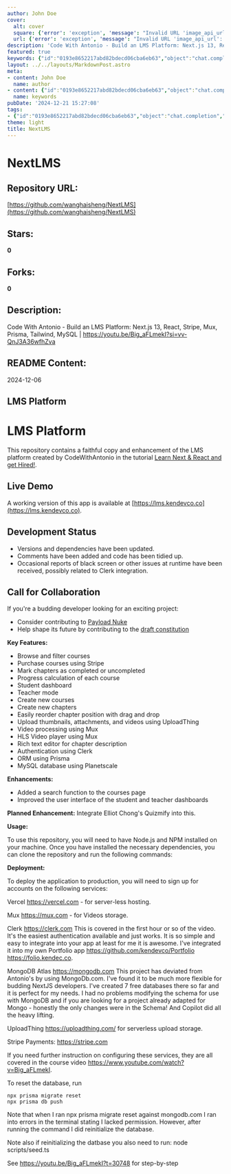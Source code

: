 ```yaml
---
author: John Doe
cover:
  alt: cover
  square: {'error': 'exception', 'message': "Invalid URL 'image_api_url': No scheme supplied. Perhaps you meant https://image_api_url?"}
  url: {'error': 'exception', 'message': "Invalid URL 'image_api_url': No scheme supplied. Perhaps you meant https://image_api_url?"}
description: 'Code With Antonio - Build an LMS Platform: Next.js 13, React, Stripe, Mux, Prisma, Tailwind, MySQL |  https://youtu.be/Big_aFLmekI?si=vv-QnJ3A36wfhZva'
featured: true
keywords: {"id":"0193e8652217abd82bdecd06cba6eb63","object":"chat.completion","created":1734770762,"model":"Qwen/Qwen2.5-7B-Instruct","choices":[{"index":0,"message":{"role":"assistant","content":"### Keywords\n- LMS Platform\n- NextJS 13\n- React\n- Stripe\n- Mux\n- Prisma\n- Tailwind\n- MySQL\n- Clerk\n- UploadThing\n- Video Processing\n- HLS Video Player\n- Rich Text Editor\n- Authentication\n- ORM\n- MongoDB Atlas\n- Vercel\n- Deployment\n- Course Development\n- Progress Calculation\n- Student Dashboard\n- Teacher Mode\n- Drag and Drop Reordering\n- Search Function\n- Planned Integration: Quizmify\n- Serverless Hosting\n- Database Migration\n\n### Tags\n- #LMSPlatform\n- #NextJS13\n- #React\n- #StripeCommerce\n- #MuxMedia\n- #PrismaORM\n- #TailwindCSS\n- #MySQLDatabase\n- #ClerkAuth\n- #UploadThing\n- #VideoProcessing\n- #HLSVideoPlayer\n- #RichTextEditor\n- #Authentication\n- #ORM\n- #MongoDBAtlas\n- #VercelHosting\n- #DeploymentGuide\n- #CourseDevelopment\n- #ProgressCalculation\n- #StudentDashboard\n- #TeacherMode\n- #DragDropReordering\n- #SearchFunction\n- #QuizmifyIntegration"},"finish_reason":"stop"}],"usage":{"prompt_tokens":946,"completion_tokens":262,"total_tokens":1208},"system_fingerprint":""}
layout: ../../layouts/MarkdownPost.astro
meta:
- content: John Doe
  name: author
- content: {"id":"0193e8652217abd82bdecd06cba6eb63","object":"chat.completion","created":1734770762,"model":"Qwen/Qwen2.5-7B-Instruct","choices":[{"index":0,"message":{"role":"assistant","content":"### Keywords\n- LMS Platform\n- NextJS 13\n- React\n- Stripe\n- Mux\n- Prisma\n- Tailwind\n- MySQL\n- Clerk\n- UploadThing\n- Video Processing\n- HLS Video Player\n- Rich Text Editor\n- Authentication\n- ORM\n- MongoDB Atlas\n- Vercel\n- Deployment\n- Course Development\n- Progress Calculation\n- Student Dashboard\n- Teacher Mode\n- Drag and Drop Reordering\n- Search Function\n- Planned Integration: Quizmify\n- Serverless Hosting\n- Database Migration\n\n### Tags\n- #LMSPlatform\n- #NextJS13\n- #React\n- #StripeCommerce\n- #MuxMedia\n- #PrismaORM\n- #TailwindCSS\n- #MySQLDatabase\n- #ClerkAuth\n- #UploadThing\n- #VideoProcessing\n- #HLSVideoPlayer\n- #RichTextEditor\n- #Authentication\n- #ORM\n- #MongoDBAtlas\n- #VercelHosting\n- #DeploymentGuide\n- #CourseDevelopment\n- #ProgressCalculation\n- #StudentDashboard\n- #TeacherMode\n- #DragDropReordering\n- #SearchFunction\n- #QuizmifyIntegration"},"finish_reason":"stop"}],"usage":{"prompt_tokens":946,"completion_tokens":262,"total_tokens":1208},"system_fingerprint":""}
  name: keywords
pubDate: '2024-12-21 15:27:08'
tags:
- {"id":"0193e8652217abd82bdecd06cba6eb63","object":"chat.completion","created":1734770762,"model":"Qwen/Qwen2.5-7B-Instruct","choices":[{"index":0,"message":{"role":"assistant","content":"### Keywords\n- LMS Platform\n- NextJS 13\n- React\n- Stripe\n- Mux\n- Prisma\n- Tailwind\n- MySQL\n- Clerk\n- UploadThing\n- Video Processing\n- HLS Video Player\n- Rich Text Editor\n- Authentication\n- ORM\n- MongoDB Atlas\n- Vercel\n- Deployment\n- Course Development\n- Progress Calculation\n- Student Dashboard\n- Teacher Mode\n- Drag and Drop Reordering\n- Search Function\n- Planned Integration: Quizmify\n- Serverless Hosting\n- Database Migration\n\n### Tags\n- #LMSPlatform\n- #NextJS13\n- #React\n- #StripeCommerce\n- #MuxMedia\n- #PrismaORM\n- #TailwindCSS\n- #MySQLDatabase\n- #ClerkAuth\n- #UploadThing\n- #VideoProcessing\n- #HLSVideoPlayer\n- #RichTextEditor\n- #Authentication\n- #ORM\n- #MongoDBAtlas\n- #VercelHosting\n- #DeploymentGuide\n- #CourseDevelopment\n- #ProgressCalculation\n- #StudentDashboard\n- #TeacherMode\n- #DragDropReordering\n- #SearchFunction\n- #QuizmifyIntegration"},"finish_reason":"stop"}],"usage":{"prompt_tokens":946,"completion_tokens":262,"total_tokens":1208},"system_fingerprint":""}
theme: light
title: NextLMS
---
```


# NextLMS

## Repository URL: 
[https://github.com/wanghaisheng/NextLMS](https://github.com/wanghaisheng/NextLMS)

## Stars: 
**0**

## Forks: 
**0**

## Description: 
Code With Antonio - Build an LMS Platform: Next.js 13, React, Stripe, Mux, Prisma, Tailwind, MySQL |  https://youtu.be/Big_aFLmekI?si=vv-QnJ3A36wfhZva

## README Content: 
2024-12-06

## LMS Platform

# LMS Platform

This repository contains a faithful copy and enhancement of the LMS platform created by CodeWithAntonio in the tutorial [Learn Next & React and get Hired!](https://www.youtube.com/watch?v=Big_aFLmekI).

## Live Demo

A working version of this app is available at [https://lms.kendevco.co](https://lms.kendevco.co).

## Development Status

- Versions and dependencies have been updated.
- Comments have been added and code has been tidied up.
- Occasional reports of black screen or other issues at runtime have been received, possibly related to Clerk integration.

## Call for Collaboration

If you're a budding developer looking for an exciting project:

- Consider contributing to [Payload Nuke](https://github.com/payloadnuke)
- Help shape its future by contributing to the [draft constitution](https://docs.google.com/document/d/1TaYHs0CSk76xBFu5ps-2BpyWsZkS2getV41_8Q0tO34/edit?usp=sharing)

**Key Features:**

* Browse and filter courses
* Purchase courses using Stripe
* Mark chapters as completed or uncompleted
* Progress calculation of each course
* Student dashboard
* Teacher mode
* Create new courses
* Create new chapters
* Easily reorder chapter position with drag and drop
* Upload thumbnails, attachments, and videos using UploadThing
* Video processing using Mux
* HLS Video player using Mux
* Rich text editor for chapter description
* Authentication using Clerk
* ORM using Prisma
* MySQL database using Planetscale

**Enhancements:**

* Added a search function to the courses page
* Improved the user interface of the student and teacher dashboards

**Planned Enhancement:**
Integrate Elliot Chong's Quizmify into this.

**Usage:**

To use this repository, you will need to have Node.js and NPM installed on your machine. Once you have installed the necessary dependencies, you can clone the repository and run the following commands:

**Deployment:**

To deploy the application to production, you will need to sign up for accounts on the following services:

Vercel https://vercel.com - for server-less hosting.

Mux https://mux.com - for Videos storage. 

Clerk https://clerk.com This is covered in the first hour or so of the video. It's the easiest 
authentication available and just works. It is so simple and easy to integrate into your app at least for 
me it is awesome. I've integrated it into my own Portfolio app https://github.com/kendevco/Portfolio https://folio.kendec.co. 

MongoDB Atlas https://mongodb.com This project has deviated from Antonio's by using MongoDb.com. I've 
found it to be much more flexible for budding NextJS developers. I've created 7 free databases there
so far and it is perfect for my needs. I had no problems modifying the schema for use with MongoDB and 
if you are looking for a project already adapted for Mongo - honestly the only changes were in the 
Schema! And Copilot did all the heavy lifting.  

UploadThing https://uploadthing.com/ for serverless upload storage.

Stripe Payments: https://stripe.com

If you need further instruction on configuring these services, they are all covered in the course
video https://www.youtube.com/watch?v=Big_aFLmekI. 

To reset the database, run 

    npx prisma migrate reset
    npx prisma db push

Note that when I ran npx prisma migrate reset against mongodb.com I ran
into errors in the terminal stating I lacked permission. However, after
running the command I did reinitialize the database. 

Note also if reinitializing the datbase you also need to run:
node scripts/seed.ts

See https://youtu.be/Big_aFLmekI?t=30748 for step-by-step

